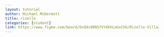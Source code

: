 ```yaml
---
layout: tutorial
author: Michael McDermott
title: rizelle
categories: [student]
link: https://www.figma.com/board/OvQ4s9ON5fVYdkhLnGxChb/Rizelle-Villazon-Dela-Paz?node-id=0-1&t=WrBLEWt2kMnPy157-1
---
```

